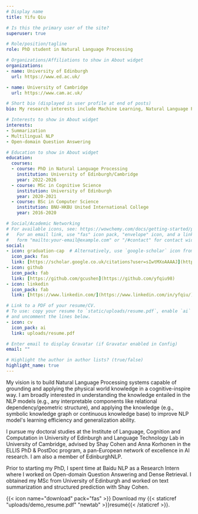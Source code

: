 ```yaml
---
# Display name
title: Yifu Qiu

# Is this the primary user of the site?
superuser: true

# Role/position/tagline
role: PhD student in Natural Language Processing

# Organizations/Affiliations to show in About widget
organizations:
- name: University of Edinburgh
  url: https://www.ed.ac.uk/

- name: University of Cambridge
  url: https://www.cam.ac.uk/

# Short bio (displayed in user profile at end of posts)
bio: My research interests include Machine Learning, Natural Language Processing, Cognitive Science.

# Interests to show in About widget
interests:
- Summarization
- Multilingual NLP
- Open-domain Question Answering

# Education to show in About widget
education:
  courses:
  - course: PhD in Natural Language Processing
    institution: University of Edinburgh/Cambridge
    year: 2022-2026
  - course: MSc in Cognitive Science
    institution: University of Edinburgh
    year: 2020-2021
  - course: BSc in Computer Science
    institution: BNU-HKBU United International College
    year: 2016-2020

# Social/Academic Networking
# For available icons, see: https://wowchemy.com/docs/getting-started/page-builder/#icons
#   For an email link, use "fas" icon pack, "envelope" icon, and a link in the
#   form "mailto:your-email@example.com" or "/#contact" for contact widget.
social:
- icon: graduation-cap  # Alternatively, use `google-scholar` icon from `ai` icon pack
  icon_pack: fas
  link: [https://scholar.google.co.uk/citations?user=sIwtMXoAAAAJ](https://scholar.google.com/citations?hl=en&user=OA6GaMwAAAAJ)
- icon: github
  icon_pack: fab
  link: [https://github.com/gcushen](https://github.com/yfqiu98)
- icon: linkedin
  icon_pack: fab
  link: [https://www.linkedin.com/](https://www.linkedin.com/in/yfqiu/)

# Link to a PDF of your resume/CV.
# To use: copy your resume to `static/uploads/resume.pdf`, enable `ai` icons in `params.toml`, 
# and uncomment the lines below.
- icon: cv
  icon_pack: ai
  link: uploads/resume.pdf

# Enter email to display Gravatar (if Gravatar enabled in Config)
email: ""

# Highlight the author in author lists? (true/false)
highlight_name: true
---
```

My vision is to build Natural Language Processing systems capable of grounding and applying the physical world knowledge in a cognitive-inspire way. I am broadly interested in understanding the knowledge entailed in the NLP models (e.g., any interpretable components like relational dependency/geometric structure), and applying the knowledge (e.g., symbolic knowledge graph or continuous knowledge base) to improve NLP model's learning efficiency and generalization ability.

I pursue my doctoral studies at the Institute of Language, Cognition and Computation in University of Edinburgh and Language Technology Lab in University of Cambridge, advised by Shay Cohen and Anna Korhonen in the ELLIS PhD & PostDoc program, a pan-European network of excellence in AI research. I am also a member of EdinburghNLP.

Prior to starting my PhD, I spent time at Baidu NLP as a Research Intern where I worked on Open-domain Question Answering and Dense Retrieval. I obtained my MSc from University of Edinburgh and worked on text summarization and structured prediction with Shay Cohen.

{{< icon name="download" pack="fas" >}} Download my {{< staticref "uploads/demo_resume.pdf" "newtab" >}}resumé{{< /staticref >}}.
